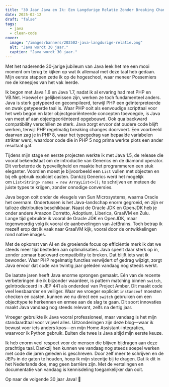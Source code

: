 ```yaml
---
title: "30 Jaar Java en Ik: Een Langdurige Relatie Zonder Breaking Changes"
date: 2025-02-12
draft: "false"
tags:
  - java
  - clean-code
cover:
  image: "/images/banners/202502-java-langdurige-relatie.png"
  alt: "Java wordt 30 jaar."
  caption: "Java wordt 30 jaar."
---
```

Met het naderende 30-jarige jubileum van Java leek het me een mooi moment om terug te kijken op wat ik allemaal met deze taal heb gedaan. Mijn eerste stappen zette ik op de hogeschool, waar meneer Possemiers me de kneepjes van het vak leerde.

Ik begon met Java 1.6 en Java 1.7, nadat ik al ervaring had met PHP en VB.Net. Hoewel er gelijkenissen zijn, werken ze toch fundamenteel anders. Java is sterk getypeerd en gecompileerd, terwijl PHP een geïnterpreteerde en zwak getypeerde taal is. Waar PHP ooit als eenvoudige scripttaal voor het web begon en later objectgeoriënteerde concepten toevoegde, is Java van meet af aan objectgeoriënteerd opgebouwd. Ook qua backward compatibility verschillen ze sterk. Java zorgt ervoor dat oudere code blijft werken, terwijl PHP regelmatig breaking changes doorvoert. Een voorbeeld daarvan zag je in PHP 8, waar het typegedrag van bepaalde variabelen strikter werd, waardoor code die in PHP 5 nog prima werkte plots een ander resultaat gaf.

Tijdens mijn stage en eerste projecten werkte ik met Java 1.5, de release die vooral bekendstaat om de introductie van Generics en de diamond operator. Dit verbeterde de typeveiligheid en maakte het programmeren een stuk eleganter. Voordien moest je bijvoorbeeld een `List` vullen met objecten en bij elk gebruik expliciet casten. Dankzij Generics werd het mogelijk om `List<String> names = new ArrayList<>();` te schrijven en meteen de juiste types te krijgen, zonder onnodige conversies.

Java begon ooit onder de vleugels van Sun Microsystems, waarna Oracle het overnam. Ondertussen is het Java-landschap enorm gegroeid, en zijn er talloze distributies beschikbaar. Naast de Oracle JDK en OpenJDK heb je onder andere Amazon Corretto, Adoptium, Liberica, GraalVM en Zulu. Lange tijd gebruikte ik vooral de Oracle JDK en OpenJDK, maar tegenwoordig volg ik vooral de aanbevelingen van JetBrains. Toch betrap ik mezelf erop dat ik vaak naar GraalVM kijk, vooral door de ontwikkelingen rond native images.

Met de opkomst van AI en de groeiende focus op efficiëntie merk ik dat we steeds meer tijd besteden aan optimalisaties. Java speelt daar sterk op in, zonder zomaar backward compatibility te breken. Dat blijft iets wat ik bewonder. Waar PHP regelmatig functies verwijdert of gedrag wijzigt, zorgt Java ervoor dat code van twintig jaar geleden vandaag nog steeds werkt.

De laatste jaren heeft Java enorme sprongen gemaakt. Eén van de recente verbeteringen die ik bijzonder waardeer, is pattern matching binnen `switch`, geïntroduceerd in JEP 441 als onderdeel van Project Amber. Dit maakt code veel leesbaarder en veiliger. Waar we vroeger expliciet `instanceof` moesten checken en casten, kunnen we nu direct een `switch` gebruiken om een objecttype te herkennen en ermee aan de slag te gaan. Dit soort innovaties maakt Java vandaag nog steeds relevant, zelfs na dertig jaar.

Vroeger gebruikte ik Java vooral professioneel, maar vandaag is het mijn standaardtaal voor vrijwel alles. Uitzonderingen zijn deze blog—waar ik bewust voor iets anders koos—en mijn Home Assistant-integraties, waarvoor ik Python gebruik. Buiten die twee is Java altijd mijn eerste keuze.

Ik heb enorm veel respect voor de mensen die blijven bijdragen aan deze prachtige taal. Dankzij hen kunnen we vandaag nog steeds soepel werken met code die jaren geleden is geschreven. Door zelf meer te schrijven en de JEPs in de gaten te houden, hoop ik mijn steentje bij te dragen. Dat ik dit in het Nederlands doe, mag geen barrière zijn. Met de vertalingen en documentatie van vandaag is kennisdeling toegankelijker dan ooit.

Op naar de volgende 30 jaar Java! 🎉
